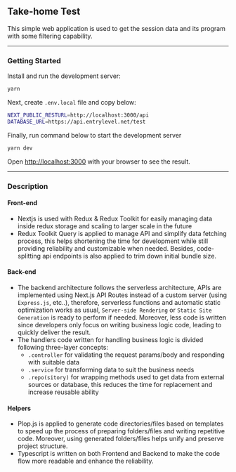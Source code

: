 ## Take-home Test
This simple web application is used to get the session data and its program with some filtering capability.  

---
### Getting Started

Install and run the development server:

```bash
yarn
```

Next, create ``.env.local`` file and copy below:
```bash
NEXT_PUBLIC_RESTURL=http://localhost:3000/api
DATABASE_URL=https://api.entrylevel.net/test
```

Finally, run command below to start the development server
```bash
yarn dev
```

Open [http://localhost:3000](http://localhost:3000) with your browser to see the result.

---

### Description
#### Front-end

- Nextjs is used with Redux & Redux Toolkit for easily managing data inside redux storage and scaling to larger scale in the future 
- Redux Toolkit Query is applied to manage API and simplify data fetching process, this helps shortening the time for development while still providing reliability and customizable when needed. Besides, code-splitting api endpoints is also applied to trim down initial bundle size.

#### Back-end

- The backend architecture follows the serverless architecture, APIs are implemented using Next.js API Routes instead of a custom server (using ``Express.js``, etc..), therefore, serverless functions and automatic static optimization works as usual, ``Server-side Rendering`` or ``Static Site Generation`` is ready to perform if needed. Moreover, less code is written since developers only focus on writing business logic code, leading to quickly deliver the result.
- The handlers code written for handling business logic is divided following three-layer concepts:
  - `.controller` for validating the request params/body and responding with suitable data
  - `.service` for transforming data to suit the business needs
  - `.repo(sitory)` for wrapping methods used to get data from external sources or database, this reduces the time for replacement and increase reusable ability

#### Helpers

- Plop.js is applied to generate code directories/files based on templates to speed up the process of preparing folders/files and writing repetitive code. Moreover, using generated folders/files helps unify and preserve project structure.
- Typescript is written on both Frontend and Backend to make the code flow more readable and enhance the reliability.